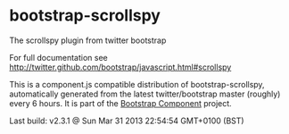 # bootstrap-scrollspy
The scrollspy plugin from twitter bootstrap

For full documentation see http://twitter.github.com/bootstrap/javascript.html#scrollspy

This is a component.js compatible distribution of bootstrap-scrollspy, automatically generated
from the latest twitter/bootstrap master (roughly) every 6 hours. It is part of the <a href="http://github.com/codemix/bootstrap-component">Bootstrap Component</a>
project.


Last build: v2.3.1 @ Sun Mar 31 2013 22:54:54 GMT+0100 (BST)
